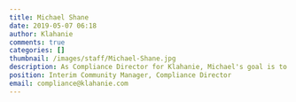 ```yaml
---
title: Michael Shane
date: 2019-05-07 06:18
author: Klahanie
comments: true
categories: []
thumbnail: /images/staff/Michael-Shane.jpg
description: As Compliance Director for Klahanie, Michael's goal is to foster a positive relationship with homeowners while maintaining appearance standards in the community. Michael brings more than six years of experience in community association management, including serving on the board of directors for another large homeowners association (HOA).  Prior to HOAs, Michael held managerial positions in banking and financial services for more than 25 years. Michael is a Certified Manager of Community Associations (CMCA®) and holds a post graduate degree from University of Southern California.  Michael and his wife live in Issaquah.
position: Interim Community Manager, Compliance Director
email: compliance@klahanie.com
---
```

